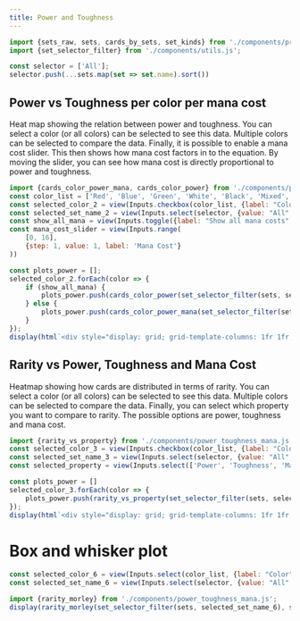 ```yaml
---
title: Power and Toughness
---
```


```js
import {sets_raw, sets, cards_by_sets, set_kinds} from './components/preprocessing.js'
import {set_selector_filter} from './components/utils.js';

const selector = ['All'];
selector.push(...sets.map(set => set.name).sort())
```


## Power vs Toughness per color per mana cost
Heat map showing the relation between power and toughness. You can select a color (or all colors) can be selected to see this data. Multiple colors can be selected to compare the data. Finally, it is possible to enable a mana cost slider. This then shows how mana cost factors in to the equation. By moving the slider, you can see how mana cost is directly proportional to power and toughness.
```js
import {cards_color_power_mana, cards_color_power} from './components/power_toughness_mana.js';
const color_list = ['Red', 'Blue', 'Green', 'White', 'Black', 'Mixed', 'Colorless', 'All'];
const selected_color_2 = view(Inputs.checkbox(color_list, {label: "Color", value: ["Red"],}));
const selected_set_name_2 = view(Inputs.select(selector, {value: "All", label: "Sets"}));
const show_all_mana = view(Inputs.toggle({label: "Show all mana costs", value: true}));
const mana_cost_slider = view(Inputs.range(
    [0, 16],
    {step: 1, value: 1, label: 'Mana Cost'}
))
```

```js
const plots_power = [];
selected_color_2.forEach(color => {
    if (show_all_mana) {
        plots_power.push(cards_color_power(set_selector_filter(sets, selected_set_name_2), color, cards_by_sets));
    } else {
        plots_power.push(cards_color_power_mana(set_selector_filter(sets, selected_set_name_2), color, cards_by_sets, mana_cost_slider));
    }
});
display(html`<div style="display: grid; grid-template-columns: 1fr 1fr; column-gap: 20px; row-gap: 20px;">${plots_power}</div>`)
```

## Rarity vs Power, Toughness and Mana Cost
Heatmap showing how cards are distributed in terms of rarity.
You can select a color (or all colors) can be selected to see this data. Multiple colors can be selected to compare the data. Finally, you can select which property you want to compare to rarity. The possible options are power, toughness and mana cost.
```js
import {rarity_vs_property} from './components/power_toughness_mana.js';
const selected_color_3 = view(Inputs.checkbox(color_list, {label: "Color", value: ["Red"],}));
const selected_set_name_3 = view(Inputs.select(selector, {value: "All", label: "Sets"}));
const selected_property = view(Inputs.select(['Power', 'Toughness', 'Mana Cost'], {value: "Power", label: "Property"}));
```

```js
const plots_power = []
selected_color_3.forEach(color => {
    plots_power.push(rarity_vs_property(set_selector_filter(sets, selected_set_name_3), color, cards_by_sets, selected_property.toLowerCase().replace(' ', '_')));
});
display(html`<div style="display: grid; grid-template-columns: 1fr 1fr; column-gap: 20px; row-gap: 20px;">${plots_power}</div>`)
```

# Box and whisker plot 
```js
const selected_color_6 = view(Inputs.select(color_list, {label: "Color", value: "Red",}));
const selected_set_name_6 = view(Inputs.select(selector, {value: "All", label: "Sets"}));
```

```js
import {rarity_morley} from './components/power_toughness_mana.js';
display(rarity_morley(set_selector_filter(sets, selected_set_name_6), selected_color_6, cards_by_sets))
```
